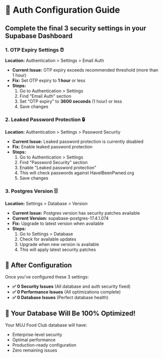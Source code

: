 # 🔧 Auth Configuration Guide

## Complete the final 3 security settings in your Supabase Dashboard

### 1. OTP Expiry Settings ⏰
**Location:** Authentication > Settings > Email Auth
- **Current Issue:** OTP expiry exceeds recommended threshold (more than 1 hour)
- **Fix:** Set OTP expiry to **1 hour** or less
- **Steps:**
  1. Go to Authentication > Settings
  2. Find "Email Auth" section
  3. Set "OTP expiry" to **3600 seconds** (1 hour) or less
  4. Save changes

### 2. Leaked Password Protection 🔒
**Location:** Authentication > Settings > Password Security
- **Current Issue:** Leaked password protection is currently disabled
- **Fix:** Enable leaked password protection
- **Steps:**
  1. Go to Authentication > Settings
  2. Find "Password Security" section
  3. Enable "Leaked password protection"
  4. This will check passwords against HaveIBeenPwned.org
  5. Save changes

### 3. Postgres Version 🗄️
**Location:** Settings > Database > Version
- **Current Issue:** Postgres version has security patches available
- **Current Version:** supabase-postgres-17.4.1.074
- **Fix:** Upgrade to latest version when available
- **Steps:**
  1. Go to Settings > Database
  2. Check for available updates
  3. Upgrade when new version is available
  4. This will apply latest security patches

## 🎯 After Configuration

Once you've configured these 3 settings:
- **✅ 0 Security Issues** (All database and auth security fixed)
- **✅ 0 Performance Issues** (All optimizations complete)
- **✅ 0 Database Issues** (Perfect database health)

## 🚀 Your Database Will Be 100% Optimized!

Your MUJ Food Club database will have:
- Enterprise-level security
- Optimal performance
- Production-ready configuration
- Zero remaining issues

